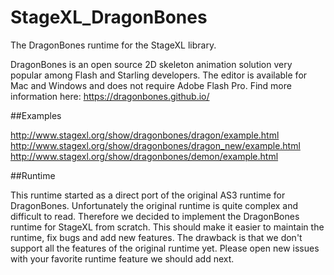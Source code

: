 StageXL_DragonBones
===================

The DragonBones runtime for the StageXL library.

DragonBones is an open source 2D skeleton animation solution very popular among Flash and Starling developers. 
The editor is available for Mac and Windows and does not require Adobe Flash Pro.
Find more information here: <https://dragonbones.github.io/>

##Examples

http://www.stagexl.org/show/dragonbones/dragon/example.html
http://www.stagexl.org/show/dragonbones/dragon_new/example.html
http://www.stagexl.org/show/dragonbones/demon/example.html

##Runtime

This runtime started as a direct port of the original AS3 runtime for DragonBones.
Unfortunately the original runtime is quite complex and difficult to read. 
Therefore we decided to implement the DragonBones runtime for StageXL from scratch.
This should make it easier to maintain the runtime, fix bugs and add new features.
The drawback is that we don't support all the features of the original runtime yet.
Please open new issues with your favorite runtime feature we should add next.
